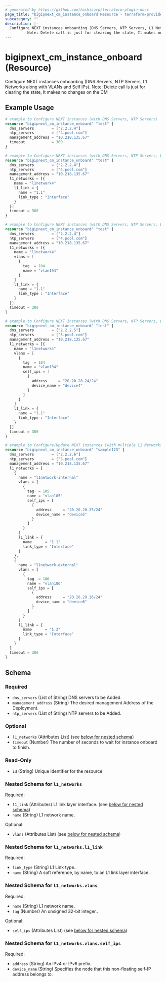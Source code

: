 ```yaml
---
# generated by https://github.com/hashicorp/terraform-plugin-docs
page_title: "bigipnext_cm_instance_onboard Resource - terraform-provider-bigipnext"
subcategory: ""
description: |-
  Configure NEXT instances onboarding (DNS Servers, NTP Servers, L1 Networks along with VLANs and Self IPs).
          Note: Delete call is just for clearing the state, It makes no changes on the CM
---
```


# bigipnext_cm_instance_onboard (Resource)

Configure NEXT instances onboarding (DNS Servers, NTP Servers, L1 Networks along with VLANs and Self IPs).
		Note: Delete call is just for clearing the state, It makes no changes on the CM

## Example Usage

```terraform
# example to Configure NEXT instances (with DNS Servers, NTP Servers)
resource "bigipnext_cm_instance_onboard" "test" {
  dns_servers        = ["2.2.2.4"]
  ntp_servers        = ["4.pool.com"]
  management_address = "10.218.135.67"
  timeout            = 300
}

# example to Configure NEXT instances (with DNS Servers, NTP Servers, L1 Networks)
resource "bigipnext_cm_instance_onboard" "test" {
  dns_servers        = ["2.2.2.4"]
  ntp_servers        = ["4.pool.com"]
  management_address = "10.218.135.67"
  l1_networks = [{
    name = "l1network4"
    l1_link = {
      name = "1.1"
      link_type : "Interface"
    }
  }]
  timeout = 300
}

# example to Configure NEXT instances (with DNS Servers, NTP Servers, L1 Networks, VLANs)
resource "bigipnext_cm_instance_onboard" "test" {
  dns_servers        = ["2.2.2.4"]
  ntp_servers        = ["4.pool.com"]
  management_address = "10.218.135.67"
  l1_networks = [{
    name = "l1network4"
    vlans = [
      {
        tag  = 104
        name = "vlan104"
      }
    ]
    l1_link = {
      name = "1.1"
      link_type : "Interface"
    }
  }]
  timeout = 300
}

# example to Configure NEXT instances (with DNS Servers, NTP Servers, L1 Networks, VLANs, SelfIPs)
resource "bigipnext_cm_instance_onboard" "test" {
  dns_servers        = ["2.2.2.5"]
  ntp_servers        = ["5.pool.com"]
  management_address = "10.218.135.67"
  l1_networks = [{
    name = "l1network4"
    vlans = [
      {
        tag  = 104
        name = "vlan104"
        self_ips = [
          {
            address     = "20.20.20.24/24"
            device_name = "device4"
          }
        ]
      }
    ]
    l1_link = {
      name = "1.1"
      link_type : "Interface"
    }
  }]
  timeout = 300
}

# example to Configure/Update NEXT instances (with multiple L1 Networks)
resource "bigipnext_cm_instance_onboard" "sample123" {
  dns_servers        = ["2.2.2.6"]
  ntp_servers        = ["5.pool.com"]
  management_address = "10.218.135.67"
  l1_networks = [
    {
      name = "l1network-internal"
      vlans = [
        {
          tag  = 105
          name = "vlan105"
          self_ips = [
            {
              address     = "20.20.20.25/24"
              device_name = "device5"
            }
          ]
        }
      ]
      l1_link = {
        name      = "1.1"
        link_type = "Interface"
      }
    },
    {
      name = "l1network-external"
      vlans = [
        {
          tag  = 106
          name = "vlan106"
          self_ips = [
            {
              address     = "20.20.20.26/24"
              device_name = "device6"
            }
          ]
        }
      ]
      l1_link = {
        name      = "1.2"
        link_type = "Interface"
      }
    }
  ]
  timeout = 300
}
```

<!-- schema generated by tfplugindocs -->
## Schema

### Required

- `dns_servers` (List of String) DNS servers to be Added.
- `management_address` (String) The desired management Address of the Deployment.
- `ntp_servers` (List of String) NTP servers to be Added.

### Optional

- `l1_networks` (Attributes List) (see [below for nested schema](#nestedatt--l1_networks))
- `timeout` (Number) The number of seconds to wait for instance onboard to finish.

### Read-Only

- `id` (String) Unique Identifier for the resource

<a id="nestedatt--l1_networks"></a>
### Nested Schema for `l1_networks`

Required:

- `l1_link` (Attributes) L1 link layer interface. (see [below for nested schema](#nestedatt--l1_networks--l1_link))
- `name` (String) L1 network name.

Optional:

- `vlans` (Attributes List) (see [below for nested schema](#nestedatt--l1_networks--vlans))

<a id="nestedatt--l1_networks--l1_link"></a>
### Nested Schema for `l1_networks.l1_link`

Required:

- `link_type` (String) L1 Link type..
- `name` (String) A soft reference, by name, to an L1 link layer interface.


<a id="nestedatt--l1_networks--vlans"></a>
### Nested Schema for `l1_networks.vlans`

Required:

- `name` (String) L1 network name.
- `tag` (Number) An unsigned 32-bit integer..

Optional:

- `self_ips` (Attributes List) (see [below for nested schema](#nestedatt--l1_networks--vlans--self_ips))

<a id="nestedatt--l1_networks--vlans--self_ips"></a>
### Nested Schema for `l1_networks.vlans.self_ips`

Required:

- `address` (String) An IPv4 or IPv6 prefix.
- `device_name` (String) Specifies the node that this non-floating self-IP address belongs to.
